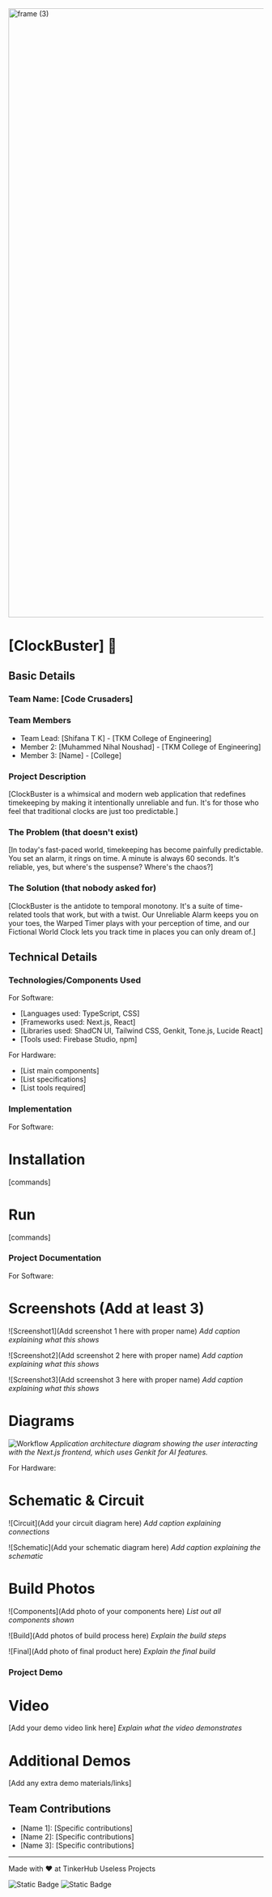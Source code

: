 <img width="3188" height="1202" alt="frame (3)" src="https://github.com/user-attachments/assets/517ad8e9-ad22-457d-9538-a9e62d137cd7" />


# [ClockBuster] 🎯


## Basic Details
### Team Name: [Code Crusaders]


### Team Members
- Team Lead: [Shifana T K] - [TKM College of Engineering]
- Member 2: [Muhammed Nihal Noushad] - [TKM College of Engineering]
- Member 3: [Name] - [College]

### Project Description
[ClockBuster is a whimsical and modern web application that redefines timekeeping by making it intentionally unreliable and fun. It's for those who feel that traditional clocks are just too predictable.]

### The Problem (that doesn't exist)
[In today's fast-paced world, timekeeping has become painfully predictable. You set an alarm, it rings on time. A minute is always 60 seconds. It's reliable, yes, but where's the suspense? Where's the chaos?]

### The Solution (that nobody asked for)
[ClockBuster is the antidote to temporal monotony. It's a suite of time-related tools that work, but with a twist. Our Unreliable Alarm keeps you on your toes, the Warped Timer plays with your perception of time, and our Fictional World Clock lets you track time in places you can only dream of.]

## Technical Details
### Technologies/Components Used
For Software:
- [Languages used: TypeScript, CSS]
- [Frameworks used: Next.js, React]
- [Libraries used: ShadCN UI, Tailwind CSS, Genkit, Tone.js, Lucide React]
- [Tools used: Firebase Studio, npm]

For Hardware:
- [List main components]
- [List specifications]
- [List tools required]

### Implementation
For Software:
# Installation
[commands]

# Run
[commands]

### Project Documentation
For Software:

# Screenshots (Add at least 3)
![Screenshot1](Add screenshot 1 here with proper name)
*Add caption explaining what this shows*

![Screenshot2](Add screenshot 2 here with proper name)
*Add caption explaining what this shows*

![Screenshot3](Add screenshot 3 here with proper name)
*Add caption explaining what this shows*

# Diagrams
![Workflow](https://storage.googleapis.com/studioprod-project-assets-us-central1/6699314a38e88ce6f5e888e8/6699347538e88ce6f5e888eb.png)
*Application architecture diagram showing the user interacting with the Next.js frontend, which uses Genkit for AI features.*

For Hardware:

# Schematic & Circuit
![Circuit](Add your circuit diagram here)
*Add caption explaining connections*

![Schematic](Add your schematic diagram here)
*Add caption explaining the schematic*

# Build Photos
![Components](Add photo of your components here)
*List out all components shown*

![Build](Add photos of build process here)
*Explain the build steps*

![Final](Add photo of final product here)
*Explain the final build*

### Project Demo
# Video
[Add your demo video link here]
*Explain what the video demonstrates*

# Additional Demos
[Add any extra demo materials/links]

## Team Contributions
- [Name 1]: [Specific contributions]
- [Name 2]: [Specific contributions]
- [Name 3]: [Specific contributions]

---
Made with ❤️ at TinkerHub Useless Projects 

![Static Badge](https://img.shields.io/badge/TinkerHub-24?color=%23000000&link=https%3A%2F%2Fwww.tinkerhub.org%2F)
![Static Badge](https://img.shields.io/badge/UselessProjects--25-25?link=https%3A%2F%2Fwww.tinkerhub.org%2Fevents%2FQ2Q1TQKX6Q%2FUseless%2520Projects)



